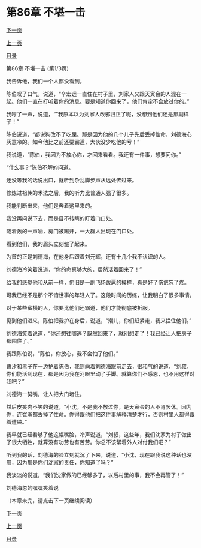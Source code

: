 <h1>第86章  不堪一击</h1>
            <div><p><a href="./0256_%E7%AC%AC86%E7%AB%A0_%E4%B8%8D%E5%A0%AA%E4%B8%80%E5%87%BB.md">下一页</a></p><p><a href="./0254_%E7%AC%AC85%E7%AB%A0_%E6%88%92%E6%8C%87.md">上一页</a></p><p><a href="../">目录</a></p></div>
            <div><p>第86章  不堪一击 (第1/3页)</p><p>我告诉他，我们一个人都没看到。</p><p>陈伯叹了口气，说道，“辛宏远一直住在村子里，刘家人又跟天寅会的人混在一起。他们一直在打听着你的消息。要是知道你回来了，他们肯定不会放过你的。”</p><p>我哼了一声，说道，“”我原本以为刘家人改邪归正了呢，没想到他们还是那副样子！”</p><p>陈伯说道，“都说狗改不了吃屎。那是因为他的几个儿子先后丢掉性命，刘德海心灰意冷的。如今他比之前还要霸道，大伙没少吃他的亏！”</p><p>我说道，“陈伯，我因为不放心你，才回来看看。我还有一件事，想要问你。”</p><p>“什么事？”陈伯不解的问道。</p><p>还没等我的话说出口，就听到杂乱脚步声从远处传过来。</p><p>修炼过祖传的术法之后，我的听力比普通人强了很多。</p><p>我能判断出来，他们是奔着这里来的。</p><p>我没再问说下去，而是目不转睛的盯着门口处。</p><p>随着轰的一声响，房门被踢开，一大群人出现在门口处。</p><p>看到他们，我的眉头立刻皱了起来。</p><p>为首的正是刘德海，在他身后跟着刘元辉，还有十几个我不认识的人。</p><p>刘德海冷笑着说道，“你的命真够大的，居然活着回来了！”</p><p>给我的感觉他和从前一样，仍旧是一副飞扬跋扈的模样，真是好了伤疤忘了疼。</p><p>可我已经不是那个不谙世事的年轻人了。这段时间的历练，让我明白了很多事情。</p><p>对于某些蛮横的人，你要比他们还霸道，他们才能彻底被折服。</p><p>见到他们进来，陈伯把我护在身后，说道，“潮儿，你们赶紧走，我来拦住他们。”</p><p>刘德海笑着说道，“你还想往哪逃？既然回来了，就别想走了！我已经让人把房子都围住了。”</p><p>我跟陈伯说，“陈伯，你放心，我不会怕了他们。”</p><p>曹汐和黑子在一边护着陈伯，我则向着刘德海跟前走去，很和气的说道，“刘叔，你们能活到现在，都是因为我在河眼里动了手脚。就算你们不感恩，也不用这样对我吧？”</p><p>刘德海一努嘴，让人把大门堵住。</p><p>然后皮笑肉不笑的说道，“小沈，不是我不放过你，是天寅会的人不肯罢休。因为你，连崔瀚都丢掉了性命。你得跟他们把这件事解释清楚才行，否则村里人都得跟着遭殃。”</p><p>我早就已经看够了他这幅嘴脸，冷声说道，“刘叔，这些年，我们沈家为村子做出了很大牺牲，就算没有功劳也有苦劳。你总不该帮着外人对付我们吧？”</p><p>听到我的话，刘德海的脸立刻就沉了下来，说道，“小沈，现在跟我说这种话也没用，因为那是你们沈家的责任，你知道了吗？”</p><p>我淡淡的说道，“我们沈家做的已经够多了，以后村里的事，我不会再管了！”</p><p>刘德海忽的嘿嘿笑着说</p><p>（本章未完，请点击下一页继续阅读）</p></div>
            <div><p><a href="./0256_%E7%AC%AC86%E7%AB%A0_%E4%B8%8D%E5%A0%AA%E4%B8%80%E5%87%BB.md">下一页</a></p><p><a href="./0254_%E7%AC%AC85%E7%AB%A0_%E6%88%92%E6%8C%87.md">上一页</a></p><p><a href="../">目录</a></p></div>